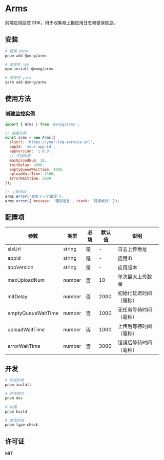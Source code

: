 # Arms

前端应用监控 SDK，用于收集和上报应用日志和错误信息。

## 安装

```bash
# 使用 pnpm
pnpm add @xnng/arms

# 或使用 npm
npm install @xnng/arms

# 或使用 yarn
yarn add @xnng/arms
```

## 使用方法

### 创建监控实例

```javascript
import { Arms } from '@xnng/arms';

// 创建实例
const arms = new Arms({
  slsUrl: 'https://your-log-service-url',
  appId: 'your-app-id',
  appVersion: '1.0.0',
  // 可选配置
  maxUploadNum: 10,
  initDelay: 2000,
  emptyQueueWaitTime: 1000,
  uploadWaitTime: 1500,
  errorWaitTime: 3000
});

// 上报错误
arms.error('发生了一个错误');
arms.error({ message: '错误信息', stack: '错误堆栈' });
```

## 配置项

| 参数 | 类型 | 必填 | 默认值 | 说明 |
| --- | --- | --- | --- | --- |
| slsUrl | string | 是 | - | 日志上传地址 |
| appId | string | 是 | - | 应用ID |
| appVersion | string | 是 | - | 应用版本 |
| maxUploadNum | number | 否 | 10 | 单次最大上传数量 |
| initDelay | number | 否 | 2000 | 初始化延迟时间（毫秒） |
| emptyQueueWaitTime | number | 否 | 1000 | 无任务等待时间（毫秒） |
| uploadWaitTime | number | 否 | 1000 | 上传后等待时间（毫秒） |
| errorWaitTime | number | 否 | 3000 | 错误后等待时间（毫秒） |

## 开发

```bash
# 安装依赖
pnpm install

# 开发模式
pnpm dev

# 构建
pnpm build

# 类型检查
pnpm type-check
```

## 许可证

MIT
